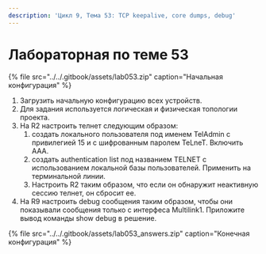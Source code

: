```yaml
---
description: 'Цикл 9, Тема 53: TCP keepalive, core dumps, debug'
---
```


# Лабораторная по теме 53

{% file src="../../.gitbook/assets/lab053.zip" caption="Начальная конфигурация" %}

1. Загрузить начальную конфигурацию всех устройств.
2. Для задания используется логическая и физическая топологии проекта.
3. На R2 настроить телнет следующим образом:
   1. создать локального пользователя под именем TelAdmin c привилегией 15 и с шифрованным паролем TeLneT. Включить ААА.
   2. создать authentication list под названием TELNET c использованием локальной базы пользователей. Применить на терминальной линии.
   3. Настроить R2 таким образом, что если он обнаружит неактивную сессию телнет, он сбросит ее.
4. На R9 настроить debug сообщения таким образом, чтобы они показывали сообщения только с интерфеса Multilink1. Приложите вывод команды show debug в решение.

{% file src="../../.gitbook/assets/lab053\_answers.zip" caption="Конечная конфигурация" %}


